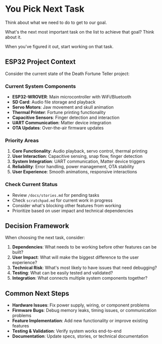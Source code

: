 # You Pick Next Task

Think about what we need to do to get to our goal.

What's the next most important task on the list to achieve that goal? Think about it.

When you've figured it out, start working on that task.

## ESP32 Project Context

Consider the current state of the Death Fortune Teller project:

### Current System Components
- **ESP32-WROVER**: Main microcontroller with WiFi/Bluetooth
- **SD Card**: Audio file storage and playback
- **Servo Motors**: Jaw movement and skull animation
- **Thermal Printer**: Fortune printing functionality
- **Capacitive Sensors**: Finger detection and interaction
- **UART Communication**: Matter device integration
- **OTA Updates**: Over-the-air firmware updates

### Priority Areas
1. **Core Functionality**: Audio playback, servo control, thermal printing
2. **User Interaction**: Capacitive sensing, snap flow, finger detection
3. **System Integration**: UART communication, Matter device triggers
4. **Reliability**: Error handling, power management, OTA stability
5. **User Experience**: Smooth animations, responsive interactions

### Check Current Status
- Review `/docs/stories.md` for pending tasks
- Check `scratchpad.md` for current work in progress
- Consider what's blocking other features from working
- Prioritize based on user impact and technical dependencies

## Decision Framework

When choosing the next task, consider:

1. **Dependencies**: What needs to be working before other features can be built?
2. **User Impact**: What will make the biggest difference to the user experience?
3. **Technical Risk**: What's most likely to have issues that need debugging?
4. **Testing**: What can be easily tested and validated?
5. **Integration**: What connects multiple system components together?

## Common Next Steps

- **Hardware Issues**: Fix power supply, wiring, or component problems
- **Firmware Bugs**: Debug memory leaks, timing issues, or communication problems
- **Feature Implementation**: Add new functionality or improve existing features
- **Testing & Validation**: Verify system works end-to-end
- **Documentation**: Update specs, stories, or technical documentation
